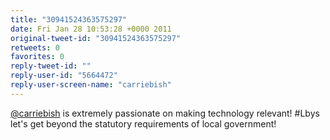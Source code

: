 ```yaml
---
title: "30941524363575297"
date: Fri Jan 28 10:53:28 +0000 2011
original-tweet-id: "30941524363575297"
retweets: 0
favorites: 0
reply-tweet-id: ""
reply-user-id: "5664472"
reply-user-screen-name: "carriebish"
---
```

<a href="https://twitter.com/carriebish">@carriebish</a> is extremely passionate on making technology relevant! #Lbys let's get beyond the statutory requirements of local government!
